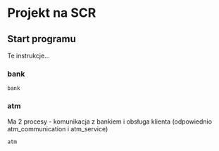 # Projekt na SCR

## Start programu

Te instrukcje...

### bank

```
bank
```

### atm

Ma 2 procesy - komunikacja z bankiem i obsługa klienta (odpowiednio atm_communication i atm_service)
```
atm
```
